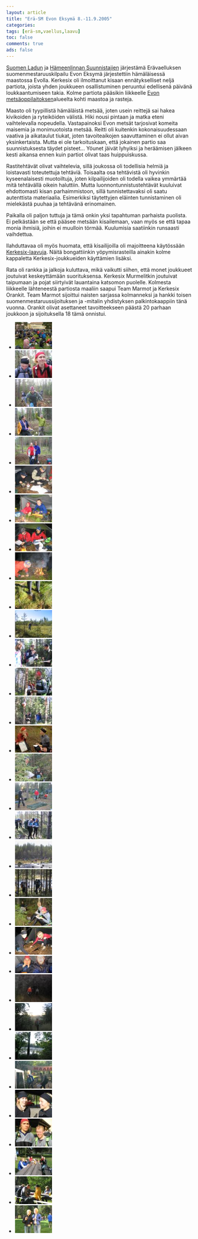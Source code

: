 ```yaml
---
layout: article 
title: "Erä-SM Evon Eksymä 8.-11.9.2005" 
categories: 
tags: [erä-sm,vaellus,laavu]
toc: false 
comments: true 
ads: false 
---
```


[Suomen Ladun](http://www.suomenlatu.fi/) ja [Hämeenlinnan
Suunnistajien](http://www.hameenlinnansuunnistajat.fi/) järjestämä
Erävaelluksen suomenmestaruuskilpailu Evon Eksymä järjestettiin
hämäläisessä maastossa Evolla. Kerkesix oli ilmoittanut kisaan
ennätykselliset neljä partiota, joista yhden joukkueen osallistuminen
peruuntui edellisenä päivänä loukkaantumiseen takia. Kolme partiota
pääsikin liikkeelle [Evon
metsäoppilaitoksen](http://www.evo.hamk.fi/)alueelta kohti maastoa ja
rasteja.

Maasto oli tyypillistä hämäläistä metsää, joten usein reittejä sai hakea
kivikoiden ja ryteiköiden välistä. Hiki nousi pintaan ja matka eteni
vaihtelevalla nopeudella. Vastapainoksi Evon metsät tarjosivat komeita
maisemia ja monimuotoista metsää. Reitti oli kuitenkin kokonaisuudessaan
vaativa ja aikataulut tiukat, joten tavoiteaikojen saavuttaminen ei
ollut aivan yksinkertaista. Mutta ei ole tarkoituskaan, että jokainen
partio saa suunnistuksesta täydet pisteet... Yöunet jäivät lyhyiksi ja
heräämisen jälkeen kesti aikansa ennen kuin partiot olivat taas
huippuiskussa.

Rastitehtävät olivat vaihtelevia, sillä joukossa oli todellisia helmiä
ja loistavasti toteutettuja tehtäviä. Toisaalta osa tehtävistä oli
hyvinkin kyseenalaisesti muotoiltuja, joten kilpailijoiden oli todella
vaikea ymmärtää mitä tehtävällä oikein haluttiin. Mutta
luonnontunnistustehtävät kuuluivat ehdottomasti kisan parhaimmistoon,
sillä tunnistettavaksi oli saatu autenttista materiaalia. Esimerkiksi
täytettyjen eläinten tunnistaminen oli mielekästä puuhaa ja tehtävänä
erinomainen.

Paikalla oli paljon tuttuja ja tämä onkin yksi tapahtuman parhaista
puolista. Ei pelkästään se että pääsee metsään kisailemaan, vaan myös se
että tapaa monia ihmisiä, joihin ei muulloin törmää. Kuulumisia
saatiinkin runsaasti vaihdettua.

Ilahduttavaa oli myös huomata, että kisailijoilla oli majoitteena
käytössään [Kerkesix-laavuja](kerkesix-laavu). Näitä bongattiinkin
yöpymisrasteilla ainakin kolme kappaletta Kerkesix-joukkueiden
käyttämien lisäksi.

Rata oli rankka ja jalkoja kuluttava, mikä vaikutti siihen, että monet
joukkueet joutuivat keskeyttämään suorituksensa. Kerkesix Murmelitkin
joutuivat taipumaan ja pojat siirtyivät lauantaina katsomon puolelle.
Kolmesta liikkeelle lähteneestä partiosta maaliin saapui Team Marmot ja
Kerkesix Orankit. Team Marmot sijoittui naisten sarjassa kolmanneksi ja
hankki toisen suomenmestaruussijoituksen ja -mitalin yhdistyksen
palkintokaappiin tänä vuonna. Orankit olivat asettaneet tavoitteekseen
päästä 20 parhaan joukkoon ja sijoituksella 18 tämä onnistui. 

<div class="image-gallery" markdown="1">

-   [![](/images/era-sm-2005/Thumbnails/vaelluserasm2005_01.jpg)](/images/era-sm-2005/vaelluserasm2005_01.jpg)
-   [![](/images/era-sm-2005/Thumbnails/vaelluserasm2005_02b.jpg)](/images/era-sm-2005/vaelluserasm2005_02b.jpg)
-   [![](/images/era-sm-2005/Thumbnails/vaelluserasm2005_03b.jpg)](/images/era-sm-2005/vaelluserasm2005_03b.jpg)
-   [![](/images/era-sm-2005/Thumbnails/vaelluserasm2005_03c.jpg)](/images/era-sm-2005/vaelluserasm2005_03c.jpg)
-   [![](/images/era-sm-2005/Thumbnails/vaelluserasm2005_03d.jpg)](/images/era-sm-2005/vaelluserasm2005_03d.jpg)
-   [![](/images/era-sm-2005/Thumbnails/vaelluserasm2005_04b.jpg)](/images/era-sm-2005/vaelluserasm2005_04b.jpg)
-   [![](/images/era-sm-2005/Thumbnails/vaelluserasm2005_05b.jpg)](/images/era-sm-2005/vaelluserasm2005_05b.jpg)
-   [![](/images/era-sm-2005/Thumbnails/vaelluserasm2005_06b.jpg)](/images/era-sm-2005/vaelluserasm2005_06b.jpg)
-   [![](/images/era-sm-2005/Thumbnails/vaelluserasm2005_07b.jpg)](/images/era-sm-2005/vaelluserasm2005_07b.jpg)
-   [![](/images/era-sm-2005/Thumbnails/vaelluserasm2005_09b.jpg)](/images/era-sm-2005/vaelluserasm2005_09b.jpg)
-   [![](/images/era-sm-2005/Thumbnails/vaelluserasm2005_10b.jpg)](/images/era-sm-2005/vaelluserasm2005_10b.jpg)
-   [![](/images/era-sm-2005/Thumbnails/vaelluserasm2005_11b.jpg)](/images/era-sm-2005/vaelluserasm2005_11b.jpg)
-   [![](/images/era-sm-2005/Thumbnails/vaelluserasm2005_12b.jpg)](/images/era-sm-2005/vaelluserasm2005_12b.jpg)
-   [![](/images/era-sm-2005/Thumbnails/vaelluserasm2005_13b.jpg)](/images/era-sm-2005/vaelluserasm2005_13b.jpg)
-   [![](/images/era-sm-2005/Thumbnails/vaelluserasm2005_13c.jpg)](/images/era-sm-2005/vaelluserasm2005_13c.jpg)
-   [![](/images/era-sm-2005/Thumbnails/vaelluserasm2005_13d.jpg)](/images/era-sm-2005/vaelluserasm2005_13d.jpg)
-   [![](/images/era-sm-2005/Thumbnails/vaelluserasm2005_13e.jpg)](/images/era-sm-2005/vaelluserasm2005_13e.jpg)
-   [![](/images/era-sm-2005/Thumbnails/vaelluserasm2005_15b.jpg)](/images/era-sm-2005/vaelluserasm2005_15b.jpg)
-   [![](/images/era-sm-2005/Thumbnails/vaelluserasm2005_16b.jpg)](/images/era-sm-2005/vaelluserasm2005_16b.jpg)
-   [![](/images/era-sm-2005/Thumbnails/vaelluserasm2005_17b.jpg)](/images/era-sm-2005/vaelluserasm2005_17b.jpg)
-   [![](/images/era-sm-2005/Thumbnails/vaelluserasm2005_17c.jpg)](/images/era-sm-2005/vaelluserasm2005_17c.jpg)
-   [![](/images/era-sm-2005/Thumbnails/vaelluserasm2005_17d.jpg)](/images/era-sm-2005/vaelluserasm2005_17d.jpg)
-   [![](/images/era-sm-2005/Thumbnails/vaelluserasm2005_18a.jpg)](/images/era-sm-2005/vaelluserasm2005_18a.jpg)
-   [![](/images/era-sm-2005/Thumbnails/vaelluserasm2005_18b.jpg)](/images/era-sm-2005/vaelluserasm2005_18b.jpg)
-   [![](/images/era-sm-2005/Thumbnails/vaelluserasm2005_24d.jpg)](/images/era-sm-2005/vaelluserasm2005_24d.jpg)
-   [![](/images/era-sm-2005/Thumbnails/vaelluserasm2005_24e.jpg)](/images/era-sm-2005/vaelluserasm2005_24e.jpg)
-   [![](/images/era-sm-2005/Thumbnails/vaelluserasm2005_24f.jpg)](/images/era-sm-2005/vaelluserasm2005_24f.jpg)
-   [![](/images/era-sm-2005/Thumbnails/vaelluserasm2005_25b.jpg)](/images/era-sm-2005/vaelluserasm2005_25b.jpg)
-   [![](/images/era-sm-2005/Thumbnails/vaelluserasm2005_25c.jpg)](/images/era-sm-2005/vaelluserasm2005_25c.jpg)
-   [![](/images/era-sm-2005/Thumbnails/vaelluserasm2005_26a.jpg)](/images/era-sm-2005/vaelluserasm2005_26a.jpg)
-   [![](/images/era-sm-2005/Thumbnails/vaelluserasm2005_26b.jpg)](/images/era-sm-2005/vaelluserasm2005_26b.jpg)
-   [![](/images/era-sm-2005/Thumbnails/vaelluserasm2005_27.jpg)](/images/era-sm-2005/vaelluserasm2005_27.jpg)

</div>

